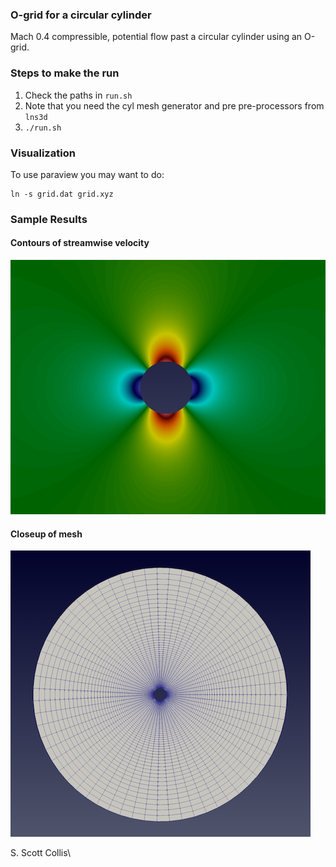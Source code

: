 ### O-grid for a circular cylinder

Mach 0.4 compressible, potential flow past a circular cylinder using an O-grid.

### Steps to make the run

1. Check the paths in `run.sh`
2. Note that you need the cyl mesh generator and
   pre pre-processors from `lns3d`
3. `./run.sh`

### Visualization

To use paraview you may want to do:

    ln -s grid.dat grid.xyz

### Sample Results

#### Contours of streamwise velocity

![Streamwise velocity](https://github.com/sscollis/npot/blob/master/test/ogrid/u.png)

#### Closeup of mesh

![Mesh](https://github.com/sscollis/npot/blob/master/test/ogrid/mesh.png)

S. Scott Collis\

